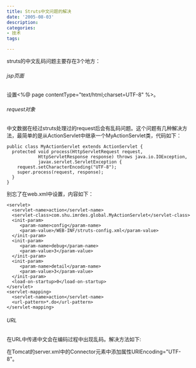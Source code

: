 ```yaml
---
title: Struts中文问题的解决
date: '2005-08-03'
description:
categories:
- 技术
tags:

---
```


struts的中文乱码问题主要存在3个地方：
 
###### jsp页面

设置<%@ page contentType="text/html;charset=UTF-8" %>。
 
###### request对象

中文数据在经过struts处理过的request后会有乱码问题。这个问题有几种解决方法，最简单的是从ActionServlet中继承一个MyActionServlet类，代码如下：
 
	public class MyActionServlet extends ActionServlet {
	  protected void process(HttpServletRequest request,
	            HttpServletResponse response) throws java.io.IOException,
	            javax.servlet.ServletException {
	    request.setCharacterEncoding("UTF-8");
	    super.process(request, response);
	  }
	}

别忘了在web.xml中设置，内容如下：

	<servlet>
      <servlet-name>action</servlet-name>
      <servlet-class>com.shu.imrdes.global.MyActionServlet</servlet-class>
      <init-param>
         <param-name>config</param-name>
         <param-value>/WEB-INF/struts-config.xml</param-value>
      </init-param>
      <init-param>
         <param-name>debug</param-name>
         <param-value>3</param-value>
      </init-param>
      <init-param>
         <param-name>detail</param-name>
         <param-value>3</param-value>
      </init-param>
      <load-on-startup>0</load-on-startup>
	</servlet>
	<servlet-mapping>
      <servlet-name>action</servlet-name>
      <url-pattern>*.do</url-pattern>
	</servlet-mapping>
 
###### URL

在URL中传递中文会在编码过程中出现乱码。解决方法如下:

在Tomcat的server.xml中的Connector元素中添加属性URIEncoding="UTF-8"。